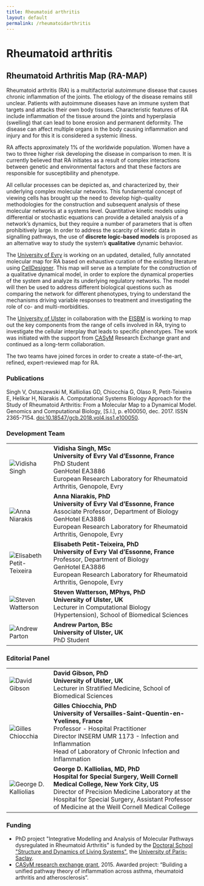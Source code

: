 ```yaml
---
title: Rheumatoid arthritis
layout: default
permalink: /rheumatoidarthritis
---
```



<h1>Rheumatoid arthritis</h1>
<h2>Rheumatoid Arthritis Map (RA-MAP)</h2>

<p>Rheumatoid arthritis (RA) is a multifactorial autoimmune disease that causes chronic inflammation of the joints. The etiology of the disease remains still unclear. Patients with autoimmune diseases have an immune system that targets and attacks their own body tissues. Characteristic features of RA include inflammation of the tissue around the joints and hyperplasia (swelling) that can lead to bone erosion and permanent deformity. The disease can affect multiple organs in the body causing inflammation and injury and for this it is considered a systemic illness.</p>

<p>RA affects approximately 1% of the worldwide population. Women have a two to three higher risk developing the disease in comparison to men. It is currently believed that RA initiates as a result of complex interactions between genetic and environmental factors and that these factors are responsible for susceptibility and phenotype.</p>

<p>All cellular processes can be depicted as, and characterized by, their underlying complex molecular networks. This fundamental concept of viewing cells has brought up the need to develop high-quality methodologies for the construction and subsequent analysis of these molecular networks at a systems level. Quantitative kinetic models using differential or stochastic equations can provide a detailed analysis of a network’s dynamics, but they require a number of parameters that is often prohibitively large. In order to address the scarcity of kinetic data in signalling pathways, the use of <strong>discrete logic-based models</strong> is proposed as an alternative way to study the system’s <strong>qualitative</strong> dynamic behavior.</p>

<p>The <a href="http://www.univ-evry.fr/en/" target="_blank">University of Evry</a> is working on an updated, detailed, fully annotated molecular map for RA based on exhaustive curation of the existing literature using <a href="http://www.celldesigner.org/" target="_blank">CellDesigner</a>. This map will serve as a template for the construction of a qualitative dynamical model, in order to explore the dynamical properties of the system and analyze its underlying regulatory networks. The model will then be used to address different biological questions such as comparing the network for different phenotypes, trying to understand the mechanisms driving variable responses to treatment and investigating the role of co- and multi-morbidities.</p>

<p>The <a href="https://www.ulster.ac.uk/" target="_blank">University of Ulster</a> in collaboration with the <a href="http://www.eisbm.org/" target="_blank">EISBM</a> is working to map out the key components from the range of cells involved in RA, trying to investigate the cellular interplay that leads to specific phenotypes. The work was initiated with the support from <a href="https://www.casym.eu/" target="_blank">CASyM</a> Research Exchange grant and continued as a long-term collaboration.</p>

<p>The two teams have joined forces in order to create a state-of-the-art, refined, expert-reviewed map for RA.</p>

<h3>Publications</h3>

<p>Singh V, Ostaszewski M, Kalliolias GD, Chiocchia G, Olaso R, Petit-Teixeira E, Helikar H, Niarakis A. Computational Systems Biology Approach for the Study of Rheumatoid Arthritis: From a Molecular Map to a Dynamical Model. Genomics and Computational Biology, [S.l.], p. e100050, dec. 2017. ISSN 2365-7154. <a href="https://doi.org/10.18547/gcb.2018.vol4.iss1.e100050" target="_blank">doi:10.18547/gcb.2018.vol4.iss1.e100050</a>.</p>

<h3>Development Team</h3>

<table>
<tr>
<td style="width: 100px;"><img src="../images/team/VidishaSingh.jpg" alt="Vidisha Singh" /></td>
<td><strong>Vidisha Singh, MSc</strong><br />
<strong>University of Evry Val d’Essonne, France</strong><br />PhD Student
<br />GenHotel EA3886
<br />European Research Laboratory for Rheumatoid Arthritis, Genopole, Evry</td>
</tr>
<tr>
<td><img src="../images/team/AnnaNiarakis.jpg" alt="Anna Niarakis" /></td>
<td><strong>Anna Niarakis, PhD</strong><br />
<strong>University of Evry Val d’Essonne, France</strong><br />Associate Professor, Department of Biology
<br />GenHotel EA3886
<br />European Research Laboratory for Rheumatoid Arthritis, Genopole, Evry</td>
</tr>
<tr>
<td><img src="../images/team/ElisabethPetitTeixeira.jpg" alt="Elisabeth Petit-Teixeira" /></td>
<td><strong>Elisabeth Petit-Teixeira, PhD</strong><br />
<strong>University of Evry Val d’Essonne, France</strong><br />Professor, Department of Biology
<br />GenHotel EA3886
<br />European Research Laboratory for Rheumatoid Arthritis, Genopole, Evry</td>
</tr>
<tr>
<td><img src="../images/team/StevenWatterson.jpg" alt="Steven Watterson" /></td>
<td><strong>Steven Watterson, MPhys, PhD</strong><br />
<strong>University of Ulster, UK</strong><br />Lecturer in Computational Biology (Hypertension), School of Biomedical Sciences</td>
</tr>
<tr>
<td><img src="../images/team/AndrewParton.jpg" alt="Andrew Parton" /></td>
<td><strong>Andrew Parton, BSc</strong><br />
<strong>University of Ulster, UK</strong><br />PhD Student</td>
</tr>
</table>

<h3>Editorial Panel</h3>

<table>
<tr>
<td style="width: 100px;"><img src="../images/team/DavidGibson.jpg" alt="David Gibson" /></td>
<td><strong>David Gibson, PhD</strong><br />
<strong>University of Ulster, UK</strong><br />Lecturer in Stratified Medicine, School of Biomedical Sciences</td>
</tr>
<tr>
<td><img src="../images/team/GillesChiocchia.jpg" alt="Gilles Chiocchia" /></td>
<td><strong>Gilles Chiocchia, PhD</strong><br />
<strong>University of Versailles-Saint-Quentin-en-Yvelines, France</strong><br />
Professor - Hospital Practitioner <br />
Director INSERM UMR 1173 - Infection and Inflammation <br />
Head of Laboratory of Chronic Infection and Inflammation</td>
</tr>
<tr>
<td style="width: 100px;"><img src="../images/team/GeorgeKalliolias.jpg" alt="George D. Kalliolias" /></td>
<td><strong>George D. Kalliolias, MD, PhD</strong><br />
<strong>Hospital for Special Surgery, Weill Cornell Medical College, New York City, US</strong><br />
Director of Precision Medicine Laboratory at the Hospital for Special Surgery, Assistant Professor of Medicine at the Weill Cornell Medical College</td>
</tr>
</table>  


<h3>Funding</h3>
<ul>
<li>PhD project "Integrative Modelling and Analysis of Molecular Pathways dysregulated in Rheumatoid Arthritis" is funded by the <a href="https://www.universite-paris-saclay.fr/en/node/7231#l-ecole-doctorale" target="_blank">Doctoral School "Structure and Dynamics of Living Systems"</a>, the <a href="https://www.universite-paris-saclay.fr/en" target="_blank">University of Paris-Saclay</a>.</li> 
<li><a href="https://www.casym.eu/blog/category/casym-research-exchange-grants/" target="_blank">CASyM research exchange grant</a>, 2015. Awarded project: “Building a unified pathway theory of inflammation across asthma, 
rheumatoid arthritis and atherosclerosis”.</li>
</ul>
